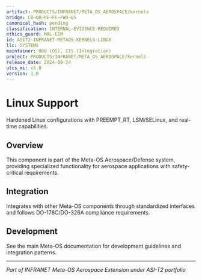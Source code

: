 ```yaml
---
artifact: PRODUCTS/INFRANET/META_OS_AEROSPACE/kernels
bridge: CB→QB→UE→FE→FWD→QS
canonical_hash: pending
classification: INTERNAL–EVIDENCE-REQUIRED
ethics_guard: MAL-EEM
id: ASIT2-INFRANET-METAOS-KERNELS-LINUX
llc: SYSTEMS
maintainer: OOO (OS), IIS (Integration)
project: PRODUCTS/INFRANET/META_OS_AEROSPACE/kernels
release_date: 2024-09-24
utcs_mi: v5.0
version: 1.0
---
```


# Linux Support

Hardened Linux configurations with PREEMPT_RT, LSM/SELinux, and real-time capabilities.

## Overview

This component is part of the Meta-OS Aerospace/Defense system, providing specialized functionality for aerospace applications with safety-critical requirements.

## Integration

Integrates with other Meta-OS components through standardized interfaces and follows DO-178C/DO-326A compliance requirements.

## Development

See the main Meta-OS documentation for development guidelines and integration patterns.

---

*Part of INFRANET Meta-OS Aerospace Extension under ASI-T2 portfolio*